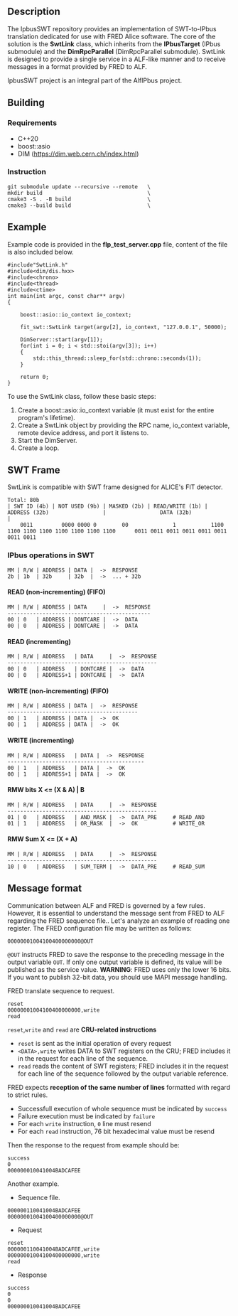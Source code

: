 ## Description

The IpbusSWT repository provides an implementation of SWT-to-IPbus translation dedicated for use with FRED Alice software. The core of the solution is the **SwtLink** class, which inherits from the **IPbusTarget** (IPbus submodule) and the **DimRpcParallel** (DimRpcParallel submodule). SwtLink is designed to provide a single service in a ALF-like manner and to receive messages in a format provided by FRED to ALF. 

IpbusSWT project is an integral part of the AlfIPbus project. 

## Building

### Requirements
- C++20
- boost::asio
- DIM (https://dim.web.cern.ch/index.html)

### Instruction

```
git submodule update --recursive --remote   \
mkdir build                                 \
cmake3 -S . -B build                        \
cmake3 --build build                        \
```

## Example
Example code is provided in the **flp_test_server.cpp** file, content of the file is also included below.

```
#include"SwtLink.h"
#include<dim/dis.hxx>
#include<chrono>
#include<thread>
#include<ctime>
int main(int argc, const char** argv)
{
    
    boost::asio::io_context io_context;

    fit_swt::SwtLink target(argv[2], io_context, "127.0.0.1", 50000);

    DimServer::start(argv[1]);
    for(int i = 0; i < std::stoi(argv[3]); i++)
    {
        std::this_thread::sleep_for(std::chrono::seconds(1));
    }

    return 0;
}
```

To use the SwtLink class, follow these basic steps:

1. Create a boost::asio::io_context variable (it must exist for the entire program's lifetime).
2. Create a SwtLink object by providing the RPC name, io_context variable, remote device address, and port it listens to.
3. Start the DimServer.
4. Create a loop.


## SWT Frame

SwtLink is compatible with SWT frame designed for ALICE's FIT detector.

```
Total: 80b
| SWT ID (4b) | NOT USED (9b) | MASKED (2b) | READ/WRITE (1b) |             ADDRESS (32b)                 |                 DATA (32b)              |
    0011         0000 0000 0        00              1           1100 1100 1100 1100 1100 1100 1100 1100      0011 0011 0011 0011 0011 0011 0011 0011
```

### IPbus operations in SWT
```
MM | R/W | ADDRESS | DATA |  ->  RESPONSE
2b | 1b  | 32b     | 32b  |  ->  ... + 32b
```

#### READ (non-incrementing) (FIFO)
```
MM | R/W | ADDRESS | DATA     |  ->  RESPONSE
---------------------------------------------
00 | 0   | ADDRESS | DONTCARE |  ->  DATA
00 | 0   | ADDRESS | DONTCARE |  ->  DATA
```

#### READ (incrementing)
```
MM | R/W | ADDRESS   | DATA     |  ->  RESPONSE
-----------------------------------------------
00 | 0   | ADDRESS   | DONTCARE |  ->  DATA
00 | 0   | ADDRESS+1 | DONTCARE |  ->  DATA
```

#### WRITE (non-incrementing) (FIFO)
```
MM | R/W | ADDRESS | DATA |  ->  RESPONSE
-----------------------------------------
00 | 1   | ADDRESS | DATA |  ->  OK
00 | 1   | ADDRESS | DATA |  ->  OK
```

#### WRITE (incrementing)
```
MM | R/W | ADDRESS   | DATA |  ->  RESPONSE
-------------------------------------------
00 | 1   | ADDRESS   | DATA |  ->  OK
00 | 1   | ADDRESS+1 | DATA |  ->  OK
```

#### RMW bits X <= (X & A) | B
```
MM | R/W | ADDRESS   | DATA     |  ->  RESPONSE
-----------------------------------------------
01 | 0   | ADDRESS   | AND_MASK |  ->  DATA_PRE     # READ_AND
01 | 1   | ADDRESS   | OR_MASK  |  ->  OK           # WRITE_OR
```


#### RMW Sum  X <= (X + A)
```
MM | R/W | ADDRESS   | DATA     |  ->  RESPONSE
-----------------------------------------------
10 | 0   | ADDRESS   | SUM_TERM |  ->  DATA_PRE     # READ_SUM
```

## Message format

Communication between ALF and FRED is governed by a few rules. However, it is essential to understand the message sent from FRED to ALF regarding the FRED sequence file.. Let's analyze an example of reading one register. The FRED configuration file may be written as follows:
```
00000001004100400000000@OUT
```
`@OUT` instructs FRED to save the response to the preceding message in the output variable `OUT`. If only one output variable is defined, its value will be published as the service value. **WARNING**: FRED uses only the lower 16 bits. If you want to publish 32-bit data, you should use MAPI message handling.

FRED translate sequence to request.
```
reset
00000001004100400000000,write
read
```

`reset`,`write` and `read` are **CRU-related instructions**
- `reset` is sent as the initial operation of every request 
- `<DATA>,write` writes DATA to SWT registers on the CRU; FRED includes it in the request for each line of the sequence.
- `read` reads the content of SWT registers; FRED includes it in the request for each line of the sequence followed by the output variable reference.

FRED expects **reception of the same number of lines** formatted with regard to strict rules.
- Successfull execution of whole sequence must be indicated by `success`
- Failure execution must be indicated by `failure`
- For each `write` instruction, `0` line must resend
- For each `read` instruction, 76 bit hexadecimal value must be resend

Then the response to the request from example should be:

```
success 
0
000000010041004BADCAFEE
```

Another example.
- Sequence file.
```
000000110041004BADCAFEE
00000001004100400000000@OUT
```
- Request
```
reset
000000110041004BADCAFEE,write
00000001004100400000000,write
read

```
- Response
```
success 
0
0
000000010041004BADCAFEE
```


